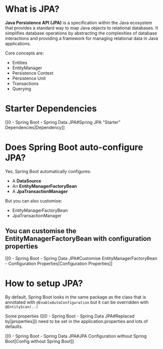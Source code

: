 # What is JPA?

**Java Persistence API (JPA)** is a specification within the Java ecosystem that provides a standard way to map Java objects to relational databases. It simplifies database operations by abstracting the complexities of database interactions and providing a framework for managing relational data in Java applications.

Core concepts are:
- Entities
- EntityManager
- Persistence Context
- Persistence Unit
- Transactions
- Querying

# Starter Dependencies

[[0 - Spring Boot - Spring Data JPA#Spring JPA "Starter" Dependencies|Dependency]]

# Does Spring Boot auto-configure JPA?

Yes, Spring Boot automatically configures:
- A **DataSource**
- An **EntityManagerFactoryBean**
- A **JpaTransactionManager**

But you can also customise:
- EntityManagerFactoryBean
- JpaTransactionManager

## You can customise the EntityManagerFactoryBean with configuration properties

[[0 - Spring Boot - Spring Data JPA#Customise EntityManagerFactoryBean - Configuration Properties|Configuration Properties]]

# How to setup JPA?

By default, Spring Boot looks in the same package as the class that is annotated with `@EnableAutoConfiguration` but it can be overridden with `@EntityScan(..)`

Some properties ([[0 - Spring Boot - Spring Data JPA#Replaced by|properties]]) need to be set in the application.properties and lots of defaults.

[[0 - Spring Boot - Spring Data JPA#JPA Configuration without Spring Boot|Config without Spring Boot]]
